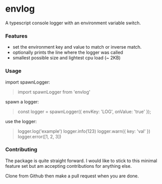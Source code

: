 # envlog

A typescript console logger with an environment variable switch.

### Features

- set the environment key and value to match or inverse match.
- optionally prints the line where the logger was called
- smallest possible size and lightest cpu load (~ 2KB)

### Usage

import spawnLogger:

> import spawnLogger from 'envlog'

spawn a logger:

> const logger = spawnLogger({
> envKey: 'LOG',
> onValue: 'true'
> });

use the logger:

> logger.log('example')
> logger.info(123)
> logger.warn({ key: 'val' })
> logger.error([1, 2, 3])

### Contributing

The package is quite straight forward. I would like to stick to this minimal feature set but am accepting contributions for anything else.

Clone from Github then make a pull request when you are done.
